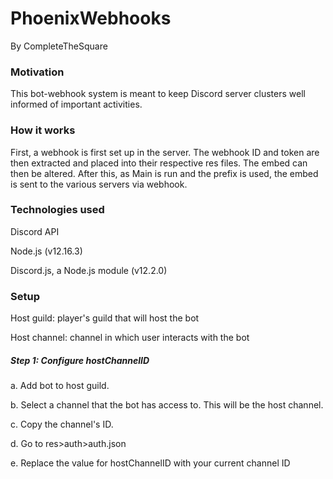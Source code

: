# PhoenixWebhooks
By CompleteTheSquare

### Motivation 

This bot-webhook system is meant to keep Discord server clusters well informed of important activities.

### How it works
First, a webhook is first set up in the server. The webhook ID and token are then extracted and placed into their respective res files.
The embed can then be altered. After this, as Main is run and the prefix is used, the embed is sent to the various servers via webhook.

### Technologies used
Discord API

Node.js (v12.16.3)

Discord.js, a Node.js module (v12.2.0)

### Setup
Host guild: player's guild that will host the bot

Host channel: channel in which user interacts with the bot

##### Step 1: Configure hostChannelID
a. Add bot to host guild.

b. Select a channel that the bot has access to. This will be the host channel.

c. Copy the channel's ID.

d. Go to res>auth>auth.json

e. Replace the value for hostChannelID with your current channel ID



